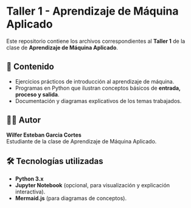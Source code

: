 # Taller 1 - Aprendizaje de Máquina Aplicado  

Este repositorio contiene los archivos correspondientes al **Taller 1** de la clase de **Aprendizaje de Máquina Aplicado**.  

## 📌 Contenido  
- Ejercicios prácticos de introducción al aprendizaje de máquina.  
- Programas en Python que ilustran conceptos básicos de **entrada, proceso y salida**.  
- Documentación y diagramas explicativos de los temas trabajados.  

## 👨‍🎓 Autor  
**Wilfer Esteban Garcia Cortes**  
Estudiante de la clase de Aprendizaje de Máquina Aplicado.

## 🛠️ Tecnologías utilizadas  
- **Python 3.x**  
- **Jupyter Notebook** (opcional, para visualización y explicación interactiva).  
- **Mermaid.js** (para diagramas de conceptos). 

